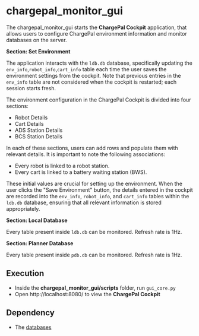 # chargepal_monitor_gui

The chargepal_monitor_gui starts the **ChargePal Cockpit** application, that allows users to configure ChargePal environment information and monitor databases on the server.

**Section: Set Environment**

The application interacts with the `ldb.db` database, specifically updating the `env_info`,`robot_info`,`cart_info` table each time the user saves the environment settings from the cockpit. Note that previous entries in the `env_info` table are not considered when the cockpit is restarted; each session starts fresh.

The environment configuration in the ChargePal Cockpit is divided into four sections:
- Robot Details
- Cart Details
- ADS Station Details
- BCS Station Details


In each of these sections, users can add rows and populate them with relevant details. It is important to note the following associations:
- Every robot is linked to a robot station.
- Every cart is linked to a battery waiting station (BWS).

These initial values are crucial for setting up the environment. When the user clicks the "Save Environment" button, the details entered in the cockpit are recorded into the `env_info`, `robot_info`, and `cart_info` tables within the `ldb.db` database, ensuring that all relevant information is stored appropriately.


**Section: Local Database**

Every table present inside `ldb.db` can be monitored. Refresh rate is 1Hz.

**Section: Planner Database**

Every table present inside `pdb.db` can be monitored. Refresh rate is 1Hz.

## Execution
- Inside the **chargepal_monitor_gui/scripts** folder, run `gui_core.py`
- Open http://localhost:8080/ to view the **ChargePal Cockpit**

## Dependency
- The [databases](https://git.ni.dfki.de/chargepal/system-integration/server-packages/chargepal_local_server/-/tree/main/src/chargepal_local_server/db?ref_type=heads) 


